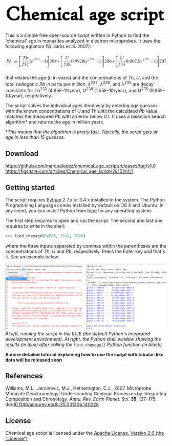 ![](https://raw.githubusercontent.com/marcoalopez/chemical_age_script/master/header.png)

This is a simple free open-source script written in Python to find the 'chemical' age
in monazites analyzed in electron microprobes. It uses the following equation
(Williams et al. 2007):

![](https://raw.githubusercontent.com/marcoalopez/chemical_age_script/master/fig_01.png)

that relates the age (*t*, in years) and the concentrations of *Th*, *U*, and the total radiogenic
*Pb* in parts per million. *λ*<sup>232</sup>, *λ*<sup>238</sup>, and *λ*<sup>235</sup> are decay
constants for Th<sup>232</sup> (4.95E-11/year), U<sup>238</sup> (1.55E-10/year), and U<sup>235</sup>
(9.85E-10/year), respectively. 

The script solves the individual ages iteratively by entering age guesses with the known
concentrations of *U* and *Th* until the calculated *Pb* value matches the measured *Pb*
with an error below 0.1. It uses a bisection search algorithm* and returns the age in million
years.

**This means that the algorithm is pretty fast. Tipically, the script gets an age in less than
15 guesses.*

## Download
https://github.com/marcoalopez/chemical_age_script/releases/tag/v1.0
https://figshare.com/articles/Chemical_age_script/2815144/1

## Getting started

The script requires [Python](https://www.python.org/) 2.7.x or 3.4.x installed in the system.
The Python Programming Language comes installed by default on OS X and Ubuntu. In any event,
you can install Python from [here](http://conda.pydata.org/miniconda.html) for any operating
system.

The first step requires to open and run the script. The second and last one requires to write in the shell:

```python
>>> find_chemage(64586, 2519, 1626)
```

where the three inputs separated by commas within the parentheses are the concentrations of *Th*, *U*
and *Pb*, respectively. Press the Enter key and that's it. See an example below.

![](https://raw.githubusercontent.com/marcoalopez/chemical_age_script/master/fig_02.png)
*At left, running the script in the IDLE (the default Python's integrated development environment).
At right, the Python shell window showing the results (in blue) after calling the* ```find_chemage()```
*Python function (in black)*

**A more detailed tutorial explaining how to use the script with tabular-like data will be released soon**

## References
Williams, M.L., Jercinovic, M.J., Hetherington, C.J., 2007. Microprobe Monazite Geochronology: Understanding Geologic Processes
by Integrating Composition and Chronology. *Annu. Rev. Earth Planet. Sci.* **35**, 137–175.
doi:[10.1146/annurev.earth.35.031306.140228](http://dx.doi.org/10.1146/annurev.earth.35.031306.140228)

## License
Chemical age script is licensed under the [Apache License, Version 2.0 (the "License")](http://www.apache.org/licenses/LICENSE-2.0)
